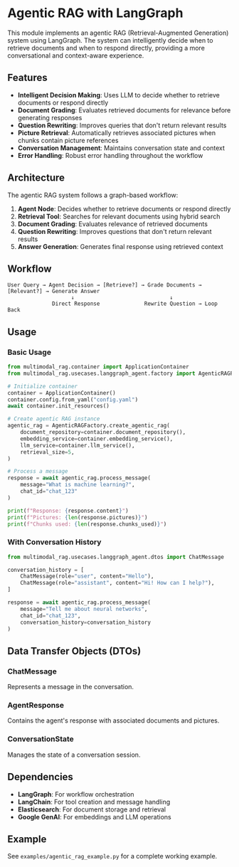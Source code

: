 # Agentic RAG with LangGraph

This module implements an agentic RAG (Retrieval-Augmented Generation) system using LangGraph. The system can intelligently decide when to retrieve documents and when to respond directly, providing a more conversational and context-aware experience.

## Features

- **Intelligent Decision Making**: Uses LLM to decide whether to retrieve documents or respond directly
- **Document Grading**: Evaluates retrieved documents for relevance before generating responses
- **Question Rewriting**: Improves queries that don't return relevant results
- **Picture Retrieval**: Automatically retrieves associated pictures when chunks contain picture references
- **Conversation Management**: Maintains conversation state and context
- **Error Handling**: Robust error handling throughout the workflow

## Architecture

The agentic RAG system follows a graph-based workflow:

1. **Agent Node**: Decides whether to retrieve documents or respond directly
2. **Retrieval Tool**: Searches for relevant documents using hybrid search
3. **Document Grading**: Evaluates relevance of retrieved documents
4. **Question Rewriting**: Improves questions that don't return relevant results
5. **Answer Generation**: Generates final response using retrieved context

## Workflow

```
User Query → Agent Decision → [Retrieve?] → Grade Documents → [Relevant?] → Generate Answer
                    ↓                              ↓
              Direct Response              Rewrite Question → Loop Back
```

## Usage

### Basic Usage

```python
from multimodal_rag.container import ApplicationContainer
from multimodal_rag.usecases.langgraph_agent.factory import AgenticRAGFactory

# Initialize container
container = ApplicationContainer()
container.config.from_yaml("config.yaml")
await container.init_resources()

# Create agentic RAG instance
agentic_rag = AgenticRAGFactory.create_agentic_rag(
    document_repository=container.document_repository(),
    embedding_service=container.embedding_service(),
    llm_service=container.llm_service(),
    retrieval_size=5,
)

# Process a message
response = await agentic_rag.process_message(
    message="What is machine learning?",
    chat_id="chat_123"
)

print(f"Response: {response.content}")
print(f"Pictures: {len(response.pictures)}")
print(f"Chunks used: {len(response.chunks_used)}")
```

### With Conversation History

```python
from multimodal_rag.usecases.langgraph_agent.dtos import ChatMessage

conversation_history = [
    ChatMessage(role="user", content="Hello"),
    ChatMessage(role="assistant", content="Hi! How can I help?"),
]

response = await agentic_rag.process_message(
    message="Tell me about neural networks",
    chat_id="chat_123",
    conversation_history=conversation_history
)
```

## Data Transfer Objects (DTOs)

### ChatMessage
Represents a message in the conversation.

### AgentResponse
Contains the agent's response with associated documents and pictures.

### ConversationState
Manages the state of a conversation session.

## Dependencies

- **LangGraph**: For workflow orchestration
- **LangChain**: For tool creation and message handling
- **Elasticsearch**: For document storage and retrieval
- **Google GenAI**: For embeddings and LLM operations

## Example

See `examples/agentic_rag_example.py` for a complete working example.
